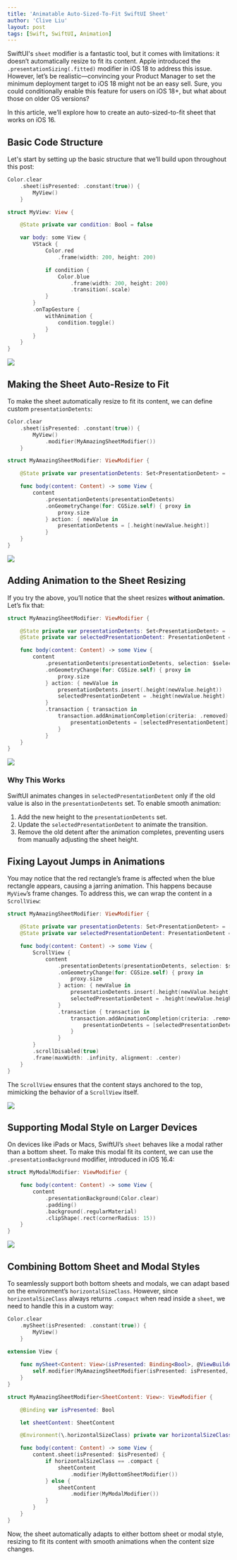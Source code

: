 ```yaml
---
title: 'Animatable Auto-Sized-To-Fit SwiftUI Sheet'
author: 'Clive Liu'
layout: post
tags: [Swift, SwiftUI, Animation]
---
```


SwiftUI's `sheet` modifier is a fantastic tool, but it comes with limitations: it doesn’t automatically resize to fit its content. Apple introduced the `.presentationSizing(.fitted)` modifier in iOS 18 to address this issue. However, let’s be realistic—convincing your Product Manager to set the minimum deployment target to iOS 18 might not be an easy sell. Sure, you could conditionally enable this feature for users on iOS 18+, but what about those on older OS versions?  

In this article, we’ll explore how to create an auto-sized-to-fit sheet that works on iOS 16.

## Basic Code Structure

Let's start by setting up the basic structure that we’ll build upon throughout this post: 

```swift
Color.clear
    .sheet(isPresented: .constant(true)) {
        MyView()
    }

struct MyView: View {

    @State private var condition: Bool = false

    var body: some View {
        VStack {
            Color.red
                .frame(width: 200, height: 200)

            if condition {
                Color.blue
                    .frame(width: 200, height: 200)
                    .transition(.scale)
            }
        }
        .onTapGesture {
            withAnimation {
                condition.toggle()
            }
        }
    }
}                
```

![](../assets/2025/03/animatable-auto-sized-to-fit-swiftui-sheet/basic-code-structure.gif)

## Making the Sheet Auto-Resize to Fit 

To make the sheet automatically resize to fit its content, we can define custom `presentationDetents`:

```swift
Color.clear
    .sheet(isPresented: .constant(true)) {
        MyView()
            .modifier(MyAmazingSheetModifier())
    }

struct MyAmazingSheetModifier: ViewModifier {

    @State private var presentationDetents: Set<PresentationDetent> = [.medium]

    func body(content: Content) -> some View {
        content
            .presentationDetents(presentationDetents)
            .onGeometryChange(for: CGSize.self) { proxy in
                proxy.size
            } action: { newValue in
                presentationDetents = [.height(newValue.height)]
            }
    }
}
```

![](../assets/2025/03/animatable-auto-sized-to-fit-swiftui-sheet/auto-resize.gif)

## Adding Animation to the Sheet Resizing

If you try the above, you’ll notice that the sheet resizes **without animation.** Let’s fix that:

```swift
struct MyAmazingSheetModifier: ViewModifier {

    @State private var presentationDetents: Set<PresentationDetent> = [.medium]
    @State private var selectedPresentationDetent: PresentationDetent = .medium

    func body(content: Content) -> some View {
        content
            .presentationDetents(presentationDetents, selection: $selectedPresentationDetent)
            .onGeometryChange(for: CGSize.self) { proxy in
                proxy.size
            } action: { newValue in
                presentationDetents.insert(.height(newValue.height))
                selectedPresentationDetent = .height(newValue.height)
            }
            .transaction { transaction in
                transaction.addAnimationCompletion(criteria: .removed) {
                    presentationDetents = [selectedPresentationDetent]
                }
            }
    }
}
```

![](../assets/2025/03/animatable-auto-sized-to-fit-swiftui-sheet/auto-resize-with-animation.gif)

### Why This Works 

SwiftUI animates changes in `selectedPresentationDetent` only if the old value is also in the `presentationDetents` set. To enable smooth animation:

1. Add the new height to the `presentationDetents` set. 
2. Update the `selectedPresentationDetent` to animate the transition. 
3. Remove the old detent after the animation completes, preventing users from manually adjusting the sheet height.

## Fixing Layout Jumps in Animations

You may notice that the red rectangle’s frame is affected when the blue rectangle appears, causing a jarring animation. This happens because `MyView`’s frame changes. To address this, we can wrap the content in a `ScrollView`:

```swift
struct MyAmazingSheetModifier: ViewModifier {

    @State private var presentationDetents: Set<PresentationDetent> = [.medium]
    @State private var selectedPresentationDetent: PresentationDetent = .medium

    func body(content: Content) -> some View {
        ScrollView {
            content
                .presentationDetents(presentationDetents, selection: $selectedPresentationDetent)
                .onGeometryChange(for: CGSize.self) { proxy in
                    proxy.size
                } action: { newValue in
                    presentationDetents.insert(.height(newValue.height))
                    selectedPresentationDetent = .height(newValue.height)
                }
                .transaction { transaction in
                    transaction.addAnimationCompletion(criteria: .removed) {
                        presentationDetents = [selectedPresentationDetent]
                    }
                }
        }
        .scrollDisabled(true)
        .frame(maxWidth: .infinity, alignment: .center)
    }
}
```

The `ScrollView` ensures that the content stays anchored to the top, mimicking the behavior of a `ScrollView` itself.

![](../assets/2025/03/animatable-auto-sized-to-fit-swiftui-sheet/animation-fix.gif)

## Supporting Modal Style on Larger Devices

On devices like iPads or Macs, SwiftUI’s `sheet` behaves like a modal rather than a bottom sheet. To make this modal fit its content, we can use the `.presentationBackground` modifier, introduced in iOS 16.4:

```swift
struct MyModalModifier: ViewModifier {

    func body(content: Content) -> some View {
        content
            .presentationBackground(Color.clear)
            .padding()
            .background(.regularMaterial)
            .clipShape(.rect(cornerRadius: 15))
    }
}
```

![](../assets/2025/03/animatable-auto-sized-to-fit-swiftui-sheet/modal.gif)

## Combining Bottom Sheet and Modal Styles

To seamlessly support both bottom sheets and modals, we can adapt based on the environment’s `horizontalSizeClass`. However, since `horizontalSizeClass` always returns `.compact` when read inside a `sheet`, we need to handle this in a custom way:

```swift
Color.clear
    .mySheet(isPresented: .constant(true)) {
        MyView()
    }
   
extension View {

    func mySheet<Content: View>(isPresented: Binding<Bool>, @ViewBuilder content: () -> Content) -> some View {
        self.modifier(MyAmazingSheetModifier(isPresented: isPresented, sheetContent: content()))
    }
}

struct MyAmazingSheetModifier<SheetContent: View>: ViewModifier {

    @Binding var isPresented: Bool

    let sheetContent: SheetContent

    @Environment(\.horizontalSizeClass) private var horizontalSizeClass

    func body(content: Content) -> some View {
        content.sheet(isPresented: $isPresented) {
            if horizontalSizeClass == .compact {
                sheetContent
                    .modifier(MyBottomSheetModifier())
            } else {
                sheetContent
                    .modifier(MyModalModifier())
            }
        }
    }
}
```

Now, the sheet automatically adapts to either bottom sheet or modal style, resizing to fit its content with smooth animations when the content size changes.
